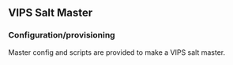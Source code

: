 ## VIPS Salt Master
### Configuration/provisioning
Master config and scripts are provided to make a VIPS salt master.